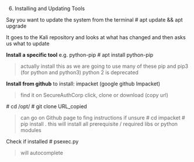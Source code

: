 6. Installing and Updating Tools

Say you want to update the system from the terminal
\# apt update && apt upgrade

It goes to the Kali repository and looks at what has changed and then asks us what to update 

**Install a specific tool** e.g. python-pip
\# apt install python-pip
> actually install this as we are going to use many of these
> pip and pip3 (for python and python3)
> python 2 is deprecated

**Install from github**
to install: impacket (google github Impacket)
> find it on SecureAuthCorp
> click, clone or download (copy url)

\# cd /opt/
\# git clone URL_copied
> can go on Github page to fing instructions if unsure
\# cd impacket
\# pip install . 
> this will install all prerequisite / required libs  or python modules

Check if installed
\# psexec.py 
> will autocomplete


 


